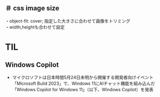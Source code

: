 ＃ css image size
------
 ・object-fit: cover;  指定した大きさに合わせて画像をトリミング   
 ・width,heightも合わせて設定
 
# TIL
Windows Copilot   
---
- マイクロソフトは日本時間5月24日未明から開催する開発者向けイベント「Microsoft Build 2023」で、Windows 11にAIチャット機能を組み込んだ「Windows Copilot for Windows 11」（以下、Windows Copilot）を発表
